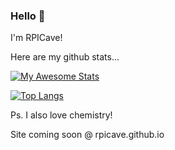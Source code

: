 ### Hello 🤚
I'm RPICave!

Here are my github stats...

[![My Awesome Stats](https://awesome-github-stats.azurewebsites.net/user-stats/RPICave?cardType=octocat&theme=prussian)](https://git.io/awesome-stats-card)

[![Top Langs](https://github-readme-stats.vercel.app/api/top-langs/?username=RPICave)](https://github.com/anuraghazra/github-readme-stats)

Ps. I also love chemistry!

Site coming soon @ rpicave.github.io
